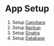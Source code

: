 # App Setup

1. Setup [Capybara](capybara.md)
2. Setup [Rackup](rackup.md) 
3. Setup [Sinatra](sinatra.md)
4. Setup [Database](database.md)
